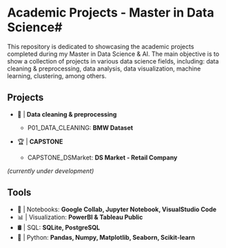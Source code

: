# Academic Projects - Master in Data Science#
This repository is dedicated to showcasing the academic projects completed during my Master in Data Science & AI.
The main objective is to show a collection of projects  in various data science fields, including: data cleaning & preprocessing, data analysis, data visualization, machine learning, clustering, among others.

## Projects
* 🧹 | **Data cleaning & preprocessing**
  - P01_DATA_CLEANING: **BMW Dataset**

* 🏆 | **CAPSTONE**
  - CAPSTONE_DSMarket: **DS Market - Retail Company**

*(currently under development)*

## Tools
* 📓 | Notebooks:     **Google Collab, Jupyter Notebook, VisualStudio Code**
* 📊 | Visualization: **PowerBI & Tableau Public**
* 🛢️ | SQL:           **SQLite, PostgreSQL**
* 🐍 | Python:        **Pandas, Numpy, Matplotlib, Seaborn, Scikit-learn**

